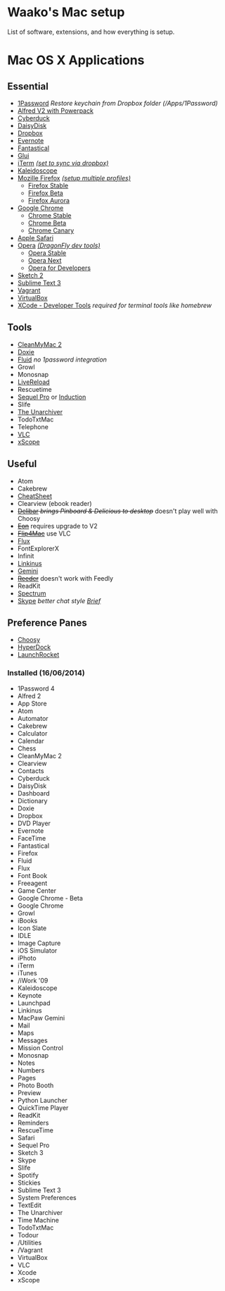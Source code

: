 Waako's Mac setup
=========

List of software, extensions, and how everything is setup.

# Mac OS X Applications

## Essential

* [1Password](http://agilebits.com/onepassword) *Restore keychain from Dropbox folder (/Apps/1Password)*
* [Alfred V2 with Powerpack](http://alfredapp.com/)
* [Cyberduck](http://cyberduck.ch/)
* [DaisyDisk](http://daisydiskapp.com)
* [Dropbox](http://dropbox.com/)
* [Evernote](http://evernote.com)
* [Fantastical](http://flexibits.com/fantastical)
* [Glui](http://glui.me)
* [iTerm](http://iterm2.com) [*(set to sync via dropbox)*](http://apple.stackexchange.com/questions/89098/sync-apps-preferences-between-multiple-macs)
* [Kaleidoscope](http://kaleidoscopeapp.com/)
* [Mozille Firefox](http://www.mozilla.org/firefox/) [*(setup multiple profiles)*](https://support.mozilla.org/en-US/kb/profile-manager-create-and-remove-firefox-profiles)
  * [Firefox Stable](http://www.mozilla.org/en-US/firefox/all/?q=English%20(British))
  * [Firefox Beta](http://www.mozilla.org/en-US/firefox/beta/all/?q=English%20(British))
  * [Firefox Aurora](http://www.mozilla.org/en-US/firefox/aurora/all/?q=English%20(British))
* [Google Chrome](https://chrome.google.com)
  * [Chrome Stable](https://www.google.com/intl/en/chrome/browser/)
  * [Chrome Beta](https://www.google.com/intl/en/chrome/browser/beta.html)
  * [Chrome Canary](https://www.google.com/intl/en/chrome/browser/canary.html)
* [Apple Safari](http://www.apple.com/safari/)
* [Opera](http://www.opera.com) [*(DragonFly dev tools)*](http://www.opera.com/dragonfly/)
  * [Opera Stable](http://www.opera.com/computer) 
  * [Opera Next](http://www.opera.com/computer/next)
  * [Opera for Developers](http://www.opera.com/developer)
* [Sketch 2](http://www.bohemiancoding.com/sketch/)
* [Sublime Text 3](www.sublimetext.com)
* [Vagrant](http://vagrantup.com)
* [VirtualBox](http://virtualbox.org)
* [XCode - Developer Tools](https://developer.apple.com/xcode/)
 *required for terminal tools like homebrew*

## Tools

* [CleanMyMac 2](http://macpaw.com/cleanmymac)
* [Doxie](www.getdoxie.com)
* [Fluid](http://fluidapp.com) *no 1password integration*
* Growl
* Monosnap
* [LiveReload](http://livereload.com)
* Rescuetime
* [Sequel Pro](http://sequelpro.com) or [Induction](http://inductionapp.com)
* Slife
* [The Unarchiver](http://wakaba.c3.cx/s/apps/unarchiver.html)
* TodoTxtMac
* Telephone
* [VLC](http://www.videolan.org)
* [xScope](http://iconfactory.com/software/xscope)

## Useful

* Atom
* Cakebrew
* [CheatSheet](http://www.grandtotal.biz/CheatSheet/)
* Clearview (ebook reader)
* <del>[Delibar](http://www.delibarapp.com) *brings Pinboard & Delicious to desktop*</del> doesn't play well with Choosy  
* <del>[Eon](http://fuelcollective.com/eon)</del> requires upgrade to V2
* <del>[Flip4Mac](www.telestream.net/flip4mac-wmv/overview.htm)</del> use VLC
* [Flux](http://stereopsis.com/flux/)
* FontExplorerX
* Infinit
* [Linkinus](http://conceitedsoftware.com/products/linkinus)
* [Gemini](http://macpaw.com/gemini)
* <del>[Reeder](http://reederapp.com)</del> doesn't work with Feedly
* ReadKit
* [Spectrum](http://www.eigenlogik.com/spectrum/mac)
* [Skype](http://skype.com) *better chat style [Brief](https://github.com/miekd/Brief/)*

## Preference Panes

* [Choosy](http://www.choosyosx.com/)
* [HyperDock](http://hyperdock.bahoom.com/)
* [LaunchRocket](https://github.com/jimbojsb/launchrocket)

### Installed (16/06/2014)

* 1Password 4
* Alfred 2
* App Store
* Atom
* Automator
* Cakebrew
* Calculator
* Calendar
* Chess
* CleanMyMac 2
* Clearview
* Contacts
* Cyberduck
* DaisyDisk
* Dashboard
* Dictionary
* Doxie
* Dropbox
* DVD Player
* Evernote
* FaceTime
* Fantastical
* Firefox
* Fluid
* Flux
* Font Book
* Freeagent
* Game Center
* Google Chrome - Beta
* Google Chrome
* Growl
* iBooks
* Icon Slate
* IDLE
* Image Capture
* iOS Simulator
* iPhoto
* iTerm
* iTunes
* /iWork '09
* Kaleidoscope
* Keynote
* Launchpad
* Linkinus
* MacPaw Gemini
* Mail
* Maps
* Messages
* Mission Control
* Monosnap
* Notes
* Numbers
* Pages
* Photo Booth
* Preview
* Python Launcher
* QuickTime Player
* ReadKit
* Reminders
* RescueTime
* Safari
* Sequel Pro
* Sketch 3
* Skype
* Slife
* Spotify
* Stickies
* Sublime Text 3
* System Preferences
* TextEdit
* The Unarchiver
* Time Machine
* TodoTxtMac
* Todour
* /Utilities
* /Vagrant
* VirtualBox
* VLC
* Xcode
* xScope
